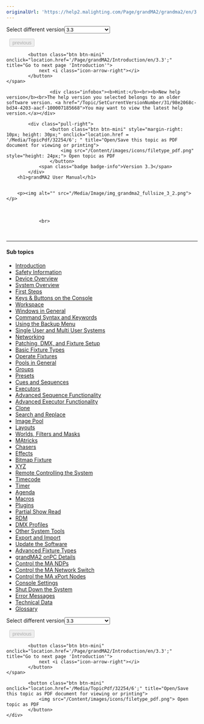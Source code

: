 ```yaml
---
originalUrl: 'https://help2.malighting.com/Page/grandMA2/grandma2/en/3.3'
---
```


<div class="topic-navigation">

<div class="pull-right">
	<span class="pull-left">


<div class="pull-left">
<form action="/Topic/SetCurrentVersionNumber" class="form-inline" id="frmTagSelector" method="post">	<span class="form-mini">
		<div class="input-prepend"><span class="add-on">Select different version</span><select autocomplete="off" id="versionNumberId" name="versionNumberId" onchange="$(this).closest('#frmTagSelector').submit();" style="width: 120px;"><option value="">- latest -</option>
<option selected="selected" value="6">3.3</option>
<option value="14">3.4</option>
<option value="18">3.5</option>
<option value="21">3.6</option>
<option value="23">3.7</option>
<option value="27">3.8</option>
<option value="31">3.9</option>
</select></div>
		<input data-val="true" data-val-number="The field Int32 must be a number." data-val-required="The Int32 field is required." id="ProductId" name="ProductId" type="hidden" value="11">
		<input id="CurrentGuid" name="CurrentGuid" type="hidden" value="98e2068c-bd34-4203-aacf-100007185668">
	</span>
</form></div>&nbsp;	</span>
	<span class="pull-right" style="white-space: nowrap;">
			<button class="btn btn-mini" disabled="disabled">
				<i class="icon-arrow-left"></i> previous
			</button>

			<button class="btn btn-mini" onclick="location.href='/Page/grandMA2/Introduction/en/3.3';" title="Go to next page 'Introduction'">
				next <i class="icon-arrow-right"></i> 
			</button>
	</span>
</div>
<div class="clear-fix" style="margin-bottom: 10px"></div>
</div>

					<div class="infobox"><b>Hint:</b><br><b>New help version</b><br>The help version you selected belongs to an older software version. <a href="/Topic/SetCurrentVersionNumber/31/98e2068c-bd34-4203-aacf-100007185668">You may want to view the latest help version.</a></div>

			<div class="pull-right">
					<button class="btn btn-mini" style="margin-right: 10px; height: 30px;" onclick="location.href = '/Media/TopicPdf/32254/6'; " title="Open/Save this topic as PDF document for viewing or printing">
						<img src="/Content/images/icons/filetype_pdf.png" style="height: 24px;"> Open topic as PDF
					</button>
				<span class="badge badge-info">Version 3.3</span>
			</div>
		<h1>grandMA2 User Manual</h1>


		<p><img alt="" src="/Media/Image/img_grandma2_fullsize_3_2.png"></p>

<p>&nbsp;</p>


				<br>
<div class="topic-navigation">
	<br>
	<hr>
	<h4>Sub topics</h4>
	<ul>
				<li><a href="/Page/grandMA2/Introduction/en/3.3">Introduction</a></li>
				<li><a href="/Page/grandMA2/safety_information/en/3.3">Safety Information</a></li>
				<li><a href="/Page/grandMA2/device_overview/en/3.3">Device Overview</a></li>
				<li><a href="/Page/grandMA2/so_system_overview/en/3.3">System Overview</a></li>
				<li><a href="/Page/grandMA2/first_steps/en/3.3">First Steps</a></li>
				<li><a href="/Page/grandMA2/keys_and_buttons_on_the_console/en/3.3">Keys &amp; Buttons on the Console</a></li>
				<li><a href="/Page/grandMA2/workspace/en/3.3">Workspace</a></li>
				<li><a href="/Page/grandMA2/windows/en/3.3">Windows in General</a></li>
				<li><a href="/Page/grandMA2/command_syntax_and_keywords/en/3.3">Command Syntax and Keywords</a></li>
				<li><a href="/Page/grandMA2/backup_menu/en/3.3">Using the Backup Menu</a></li>
				<li><a href="/Page/grandMA2/single_multi_systems/en/3.3">Single User and Multi User Systems</a></li>
				<li><a href="/Page/grandMA2/network/en/3.3">Networking</a></li>
				<li><a href="/Page/grandMA2/patch/en/3.3">Patching, DMX, and Fixture Setup</a></li>
				<li><a href="/Page/grandMA2/basic_fixture/en/3.3">Basic Fixture Types</a></li>
				<li><a href="/Page/grandMA2/operate_fixtures/en/3.3">Operate Fixtures</a></li>
				<li><a href="/Page/grandMA2/pools/en/3.3">Pools in General</a></li>
				<li><a href="/Page/grandMA2/groups/en/3.3">Groups</a></li>
				<li><a href="/Page/grandMA2/presets/en/3.3">Presets</a></li>
				<li><a href="/Page/grandMA2/cues_and_sequences/en/3.3">Cues and Sequences</a></li>
				<li><a href="/Page/grandMA2/exec/en/3.3">Executors</a></li>
				<li><a href="/Page/grandMA2/adv_seq/en/3.3">Advanced Sequence Functionality</a></li>
				<li><a href="/Page/grandMA2/adv_exec/en/3.3">Advanced Executor Functionality</a></li>
				<li><a href="/Page/grandMA2/clone/en/3.3">Clone</a></li>
				<li><a href="/Page/grandMA2/search_replace/en/3.3">Search and Replace</a></li>
				<li><a href="/Page/grandMA2/image/en/3.3">Image Pool</a></li>
				<li><a href="/Page/grandMA2/layouts/en/3.3">Layouts</a></li>
				<li><a href="/Page/grandMA2/wfm_world_filter_mask/en/3.3">Worlds, Filters and Masks</a></li>
				<li><a href="/Page/grandMA2/matricks/en/3.3">MAtricks</a></li>
				<li><a href="/Page/grandMA2/chaser/en/3.3">Chasers</a></li>
				<li><a href="/Page/grandMA2/effects/en/3.3">Effects</a></li>
				<li><a href="/Page/grandMA2/bitmapfixture/en/3.3">Bitmap Fixture</a></li>
				<li><a href="/Page/grandMA2/xyz/en/3.3">XYZ</a></li>
				<li><a href="/Page/grandMA2/remote_control/en/3.3">Remote Controlling the System</a></li>
				<li><a href="/Page/grandMA2/timecode/en/3.3">Timecode</a></li>
				<li><a href="/Page/grandMA2/timer/en/3.3">Timer</a></li>
				<li><a href="/Page/grandMA2/agenda/en/3.3">Agenda</a></li>
				<li><a href="/Page/grandMA2/macro/en/3.3">Macros</a></li>
				<li><a href="/Page/grandMA2/plugins/en/3.3">Plugins</a></li>
				<li><a href="/Page/grandMA2/psr/en/3.3">Partial Show Read</a></li>
				<li><a href="/Page/grandMA2/rdm/en/3.3">RDM</a></li>
				<li><a href="/Page/grandMA2/dmx_profiles/en/3.3">DMX Profiles</a></li>
				<li><a href="/Page/grandMA2/ost/en/3.3">Other System Tools</a></li>
				<li><a href="/Page/grandMA2/export_and_import/en/3.3">Export and Import</a></li>
				<li><a href="/Page/grandMA2/update/en/3.3">Update the Software</a></li>
				<li><a href="/Page/grandMA2/advanced_fixture_types/en/3.3">Advanced Fixture Types</a></li>
				<li><a href="/Page/grandMA2/onpc_details/en/3.3">grandMA2 onPC Details</a></li>
				<li><a href="/Page/grandMA2/control_ma_ndp/en/3.3">Control the MA NDPs</a></li>
				<li><a href="/Page/grandMA2/control_ma_switch/en/3.3">Control the MA Network Switch</a></li>
				<li><a href="/Page/grandMA2/control_ma_xport_node/en/3.3">Control the MA xPort Nodes</a></li>
				<li><a href="/Page/grandMA2/console_settings/en/3.3">Console Settings</a></li>
				<li><a href="/Page/grandMA2/shut_down_the_system/en/3.3">Shut Down the System</a></li>
				<li><a href="/Page/grandMA2/error_messages/en/3.3">Error Messages</a></li>
				<li><a href="/Page/grandMA2/technical_data/en/3.3">Technical Data</a></li>
				<li><a href="/Page/grandMA2/glossary/en/3.3">Glossary</a></li>
	</ul>

<div class="pull-right">
	<span class="pull-left">


<div class="pull-left">
<form action="/Topic/SetCurrentVersionNumber" class="form-inline" id="frmTagSelector" method="post">	<span class="form-mini">
		<div class="input-prepend"><span class="add-on">Select different version</span><select autocomplete="off" id="versionNumberId" name="versionNumberId" onchange="$(this).closest('#frmTagSelector').submit();" style="width: 120px;"><option value="">- latest -</option>
<option selected="selected" value="6">3.3</option>
<option value="14">3.4</option>
<option value="18">3.5</option>
<option value="21">3.6</option>
<option value="23">3.7</option>
<option value="27">3.8</option>
<option value="31">3.9</option>
</select></div>
		<input data-val="true" data-val-number="The field Int32 must be a number." data-val-required="The Int32 field is required." id="ProductId" name="ProductId" type="hidden" value="11">
		<input id="CurrentGuid" name="CurrentGuid" type="hidden" value="98e2068c-bd34-4203-aacf-100007185668">
	</span>
</form></div>&nbsp;	</span>
	<span class="pull-right" style="white-space: nowrap;">
			<button class="btn btn-mini" disabled="disabled">
				<i class="icon-arrow-left"></i> previous
			</button>

			<button class="btn btn-mini" onclick="location.href='/Page/grandMA2/Introduction/en/3.3';" title="Go to next page 'Introduction'">
				next <i class="icon-arrow-right"></i> 
			</button>
	</span>
</div>
	<div class="clear-fix"></div>
	<div class="pull-right">
	
			<button class="btn btn-mini" onclick="location.href='/Media/TopicPdf/32254/6';" title="Open/Save this topic as PDF document for viewing or printing">
				<img src="/Content/images/icons/filetype_pdf.png"> Open topic as PDF
			</button>
	</div>
<div class="clear-fix" style="margin-bottom: 10px"></div>
</div>

	
